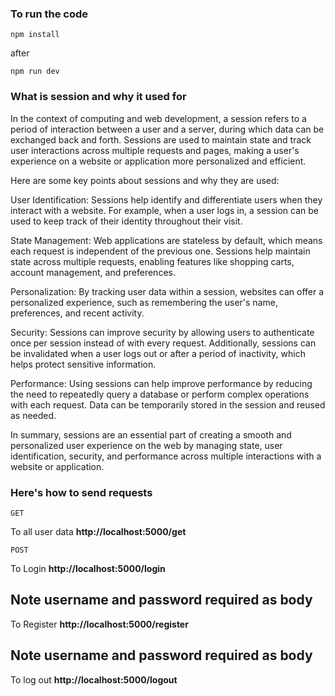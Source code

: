 ### To run the code
```
npm install
```
after
```
npm run dev
```

### What is session and why it used for

In the context of computing and web development, a session refers to a period of interaction between a user and a server, during which data can be exchanged back and forth. Sessions are used to maintain state and track user interactions across multiple requests and pages, making a user's experience on a website or application more personalized and efficient.

Here are some key points about sessions and why they are used:

User Identification: Sessions help identify and differentiate users when they interact with a website. For example, when a user logs in, a session can be used to keep track of their identity throughout their visit.

State Management: Web applications are stateless by default, which means each request is independent of the previous one. Sessions help maintain state across multiple requests, enabling features like shopping carts, account management, and preferences.

Personalization: By tracking user data within a session, websites can offer a personalized experience, such as remembering the user's name, preferences, and recent activity.

Security: Sessions can improve security by allowing users to authenticate once per session instead of with every request. Additionally, sessions can be invalidated when a user logs out or after a period of inactivity, which helps protect sensitive information.

Performance: Using sessions can help improve performance by reducing the need to repeatedly query a database or perform complex operations with each request. Data can be temporarily stored in the session and reused as needed.

In summary, sessions are an essential part of creating a smooth and personalized user experience on the web by managing state, user identification, security, and performance across multiple interactions with a website or application.


### Here's how to send requests

```
GET
```
To all user data **http://localhost:5000/get**

```
POST
```
To Login **http://localhost:5000/login** 
## Note username and password required as body

To Register **http://localhost:5000/register** 
## Note username and password required as body

To log out  **http://localhost:5000/logout**




